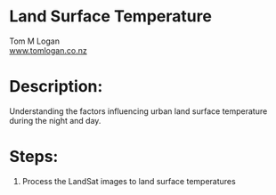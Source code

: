 # Land Surface Temperature

Tom M Logan  
www.tomlogan.co.nz


# Description: 
Understanding the factors influencing urban land surface temperature during the night and day.

# Steps:
1. Process the LandSat images to land surface temperatures
